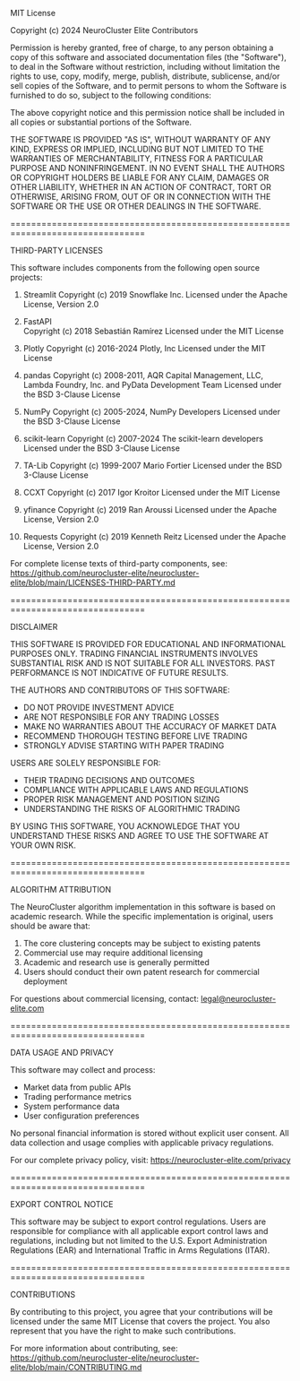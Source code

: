 MIT License

Copyright (c) 2024 NeuroCluster Elite Contributors

Permission is hereby granted, free of charge, to any person obtaining a copy
of this software and associated documentation files (the "Software"), to deal
in the Software without restriction, including without limitation the rights
to use, copy, modify, merge, publish, distribute, sublicense, and/or sell
copies of the Software, and to permit persons to whom the Software is
furnished to do so, subject to the following conditions:

The above copyright notice and this permission notice shall be included in all
copies or substantial portions of the Software.

THE SOFTWARE IS PROVIDED "AS IS", WITHOUT WARRANTY OF ANY KIND, EXPRESS OR
IMPLIED, INCLUDING BUT NOT LIMITED TO THE WARRANTIES OF MERCHANTABILITY,
FITNESS FOR A PARTICULAR PURPOSE AND NONINFRINGEMENT. IN NO EVENT SHALL THE
AUTHORS OR COPYRIGHT HOLDERS BE LIABLE FOR ANY CLAIM, DAMAGES OR OTHER
LIABILITY, WHETHER IN AN ACTION OF CONTRACT, TORT OR OTHERWISE, ARISING FROM,
OUT OF OR IN CONNECTION WITH THE SOFTWARE OR THE USE OR OTHER DEALINGS IN THE
SOFTWARE.

================================================================================

THIRD-PARTY LICENSES

This software includes components from the following open source projects:

1. Streamlit
   Copyright (c) 2019 Snowflake Inc.
   Licensed under the Apache License, Version 2.0

2. FastAPI  
   Copyright (c) 2018 Sebastián Ramírez
   Licensed under the MIT License

3. Plotly
   Copyright (c) 2016-2024 Plotly, Inc
   Licensed under the MIT License

4. pandas
   Copyright (c) 2008-2011, AQR Capital Management, LLC, Lambda Foundry, Inc. and PyData Development Team
   Licensed under the BSD 3-Clause License

5. NumPy
   Copyright (c) 2005-2024, NumPy Developers
   Licensed under the BSD 3-Clause License

6. scikit-learn
   Copyright (c) 2007-2024 The scikit-learn developers
   Licensed under the BSD 3-Clause License

7. TA-Lib
   Copyright (c) 1999-2007 Mario Fortier
   Licensed under the BSD 3-Clause License

8. CCXT
   Copyright (c) 2017 Igor Kroitor
   Licensed under the MIT License

9. yfinance
   Copyright (c) 2019 Ran Aroussi
   Licensed under the Apache License, Version 2.0

10. Requests
    Copyright (c) 2019 Kenneth Reitz
    Licensed under the Apache License, Version 2.0

For complete license texts of third-party components, see:
https://github.com/neurocluster-elite/neurocluster-elite/blob/main/LICENSES-THIRD-PARTY.md

================================================================================

DISCLAIMER

THIS SOFTWARE IS PROVIDED FOR EDUCATIONAL AND INFORMATIONAL PURPOSES ONLY.
TRADING FINANCIAL INSTRUMENTS INVOLVES SUBSTANTIAL RISK AND IS NOT SUITABLE
FOR ALL INVESTORS. PAST PERFORMANCE IS NOT INDICATIVE OF FUTURE RESULTS.

THE AUTHORS AND CONTRIBUTORS OF THIS SOFTWARE:
- DO NOT PROVIDE INVESTMENT ADVICE
- ARE NOT RESPONSIBLE FOR ANY TRADING LOSSES
- MAKE NO WARRANTIES ABOUT THE ACCURACY OF MARKET DATA
- RECOMMEND THOROUGH TESTING BEFORE LIVE TRADING
- STRONGLY ADVISE STARTING WITH PAPER TRADING

USERS ARE SOLELY RESPONSIBLE FOR:
- THEIR TRADING DECISIONS AND OUTCOMES
- COMPLIANCE WITH APPLICABLE LAWS AND REGULATIONS  
- PROPER RISK MANAGEMENT AND POSITION SIZING
- UNDERSTANDING THE RISKS OF ALGORITHMIC TRADING

BY USING THIS SOFTWARE, YOU ACKNOWLEDGE THAT YOU UNDERSTAND THESE RISKS
AND AGREE TO USE THE SOFTWARE AT YOUR OWN RISK.

================================================================================

ALGORITHM ATTRIBUTION

The NeuroCluster algorithm implementation in this software is based on 
academic research. While the specific implementation is original, users
should be aware that:

1. The core clustering concepts may be subject to existing patents
2. Commercial use may require additional licensing
3. Academic and research use is generally permitted
4. Users should conduct their own patent research for commercial deployment

For questions about commercial licensing, contact:
legal@neurocluster-elite.com

================================================================================

DATA USAGE AND PRIVACY

This software may collect and process:
- Market data from public APIs
- Trading performance metrics
- System performance data
- User configuration preferences

No personal financial information is stored without explicit user consent.
All data collection and usage complies with applicable privacy regulations.

For our complete privacy policy, visit:
https://neurocluster-elite.com/privacy

================================================================================

EXPORT CONTROL NOTICE

This software may be subject to export control regulations. Users are
responsible for compliance with all applicable export control laws and
regulations, including but not limited to the U.S. Export Administration
Regulations (EAR) and International Traffic in Arms Regulations (ITAR).

================================================================================

CONTRIBUTIONS

By contributing to this project, you agree that your contributions will be
licensed under the same MIT License that covers the project. You also
represent that you have the right to make such contributions.

For more information about contributing, see:
https://github.com/neurocluster-elite/neurocluster-elite/blob/main/CONTRIBUTING.md